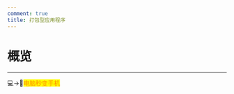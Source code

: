 ```yaml
---
comment: true
title: 打包型应用程序
---
```

# 概览
---
<NCard title="雷电模拟器 ⚡" link="/resources/application/pack/ldmnq">
  💻→📱<mark><span style="color: darkorange;">电脑秒变手机</span></mark>
</NCard>
